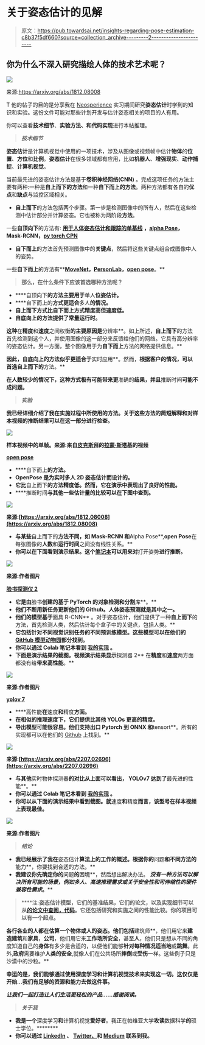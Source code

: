 # 关于姿态估计的见解

> 原文：<https://pub.towardsai.net/insights-regarding-pose-estimation-c8b37f5df660?source=collection_archive---------2----------------------->

## 你为什么不深入研究描绘人体的技术艺术呢？

![](img/5d4e1536cbeaace9f9efb27be2c374ad.png)

来源:https://arxiv.org/abs/1812.08008

T 他的帖子的目的是分享我在 [Neosperience](https://www.neosperience.com/) 实习期间研究**姿态估计**时学到的知识和实验。这份文件可能对那些计划开发与估计姿态相关的项目的人有用。

你可以查看**技术细节**、**实验方法、**和**代码实现**进行本帖推理。

> ***技术细节***

**姿态估计**是计算机视觉中使用的一项技术，涉及从图像或视频帧中估计**物体**的**位置**、**方位**和**比例**。**姿态估计**在很多领域都有应用，比如**机器人**、**增强现实**、**动作捕捉**、**计算机视觉**。

当前最先进的姿态估计方法是基于**卷积神经网络(CNN)** 。完成这项任务的方法主要有两种:一种是**自上而下的方法**和一种**自下而上的方法**。两种方法都有各自的**优点**和**缺点**与监控区域相关。

*   **自上而下**的方法包括两个步骤。第一步是检测图像中的所有人，然后在这些检测中估计部分并计算姿态。它也被称为两阶段**方法**。

一些**自顶向下**的方法有: [**用于人体姿态估计和跟踪的单基线**](https://github.com/Microsoft/human-pose-estimation.pytorch) **，**[**alpha Pose**](https://github.com/MVIG-SJTU/AlphaPose)**，Mask-RCNN，**[**py torch CPN**](https://github.com/GengDavid/pytorch-cpn)

*   **自下而上**的方法首先预测图像中的**关键点**，然后将这些关键点组合成图像中人的姿势。

一些**自下而上**的方法有**[**MoveNet**](https://www.tensorflow.org/hub/tutorials/movenet)**，**[**PersonLab**](https://arxiv.org/pdf/1803.08225.pdf)**，**[**open pose**](https://github.com/CMU-Perceptual-Computing-Lab/openpose)。**

> ****那么，在什么条件下应该首选哪种方法呢？****

*   ****自顶向下**的方法主要用于**单人**位姿估计。**
*   ****自下而上的**方式更适合**多人**的情况。**
*   ****自上而下**方式比**自下而上**方式精度**高**但速度**低。****
*   ****自底向上的**方法提供了**常量运行时。****

**这种**在**精度**和**速度**之间权衡**的主要原因是**分辨率**。如上所述，**自上而下**的方法首先检测到这个人，并使用图像的这一部分来反馈给他们的网络。它具有高分辨率的姿态估计。另一方面，整个图像用于为**自下而上**方法的网络提供信息。**

**因此，**自底向上的**方法似乎更适合于**实时应用**。然而，**根据客户的情况，可以首选自上而下的**方法。**

**在人数较少的情况下，这种方式极有可能带来更**准确的**结果，并且**推断时间**可能不成问题。**

> *****实验*****

**我已经详细介绍了我在实施过程中所使用的方法。关于这些方法的简短解释和对样本视频的推断结果可以在这一部分进行检查。**

**![](img/fce34fe21285e0b7c8866f6e9a17debc.png)**

**样本视频中的单帧。来源:来自[皮克斯拜](https://pixabay.com//?utm_source=link-attribution&utm_medium=referral&utm_campaign=video&utm_content=32937)的[拉蒙·斯塔基](https://pixabay.com/users/stuck1-15406262/?utm_source=link-attribution&utm_medium=referral&utm_campaign=video&utm_content=32937)的视频**

**[open pose](https://arxiv.org/abs/1812.08008)**

*   ****自下而上**的方法。**
*   ****OpenPose** 是为**实时多人** 2D 姿态估计而设计的。**
*   **它比**自上而下**的方法精度低。然而，它在演示中表现出了良好的性能。**
*   ****推断时间**与其他一些估计量的比较可以在下图中查到。**

**![](img/40b1160288b23a670eec567e533a14f5.png)**

**来源:[https://arxiv.org/abs/1812.08008](https://arxiv.org/abs/1812.08008)**

*   **与某些**自上而下的**方法不同，如 **Mask-RCNN** 和**Alpha Pose**,**open Pose**在每张图像的**人数**和**运行时间**之间没有线性关系。**
*   **你可以在下面看到演示结果。这个[笔记本](https://github.com/mgultekin/PoseEstimation/blob/main/notebooks/OpenPose.ipynb)可以用来对**打开姿势**进行推断。**

**![](img/8ad50dde1bceee304b6158a7e898bc37.png)**

**来源:作者图片**

**[**脸书探测仪 2**](https://github.com/facebookresearch/detectron2)**

*   **它是由**脸书**创建的基于 **PyTorch 的**对象检测和分割**库**。**
*   **他们不断用新任务更新他们的 Github。**人体姿态预测**就是其中之一。**
*   **他们的模型基于**面具 R-CNN** 。对于姿态估计，他们提供了一种**自上而下**的方法，首先检测人类，然后估计每个盒子中的关键点，包括人类。**
*   **它包括针对不同视觉识别任务的不同预训练模型。这些模型可以在他们的 [GitHub 模型动物园](https://github.com/facebookresearch/detectron2/blob/main/MODEL_ZOO.md)部分找到。**
*   **你可以通过 Colab 笔记本看到 [**我的实现**](https://github.com/mgultekin/PoseEstimation/blob/main/Detectron2Inference.ipynb) 。**
*   **下面是演示结果的截图。视频演示结果显示**探测器 2** 在**精度**和**速度**两方面都没有给**带来高性能**。**

**![](img/b362a55a7a5e3f3953e3621bebad391b.png)**

**来源:作者图片**

**[yolov 7](https://arxiv.org/abs/2207.02696)**

*   ****高性能**在**速度**和**精度**方面。**
*   **在相似的推理速度下，它们提供比其他 **YOLOs** 更高的精度。**
*   **导出模型可能很容易。他们支持出口 **Pytorch 到 ONNX** 和**tensort**。所有的实现都可以在他们的 [Github](https://github.com/WongKinYiu/yolov7) 上找到。**

**![](img/e7759a88c5029bce471cc6d03305b1a1.png)**

**来源:[https://arxiv.org/abs/2207.02696](https://arxiv.org/abs/2207.02696)**

*   **与其他**实时物体探测器**的对比从上面可以看出， **YOLOv7** 达到了**最先进的性能**。**
*   **你可以通过 Colab 笔记本看到 [**我的实现**](https://github.com/mgultekin/PoseEstimation/blob/main/yolov7PoseEstimation.ipynb) 。**
*   **你可以从下面的演示结果中看到截图。就**速度**和**精度**而言，该型号在样本视频上表现最佳。**

**![](img/ab04e61f160e0ebb451dc3119db36837.png)**

**来源:作者图片**

> *****结论*****

*   **我已经展示了我在**姿态估计**算法上的工作的概述。根据你的**问题**和不同方法的**能力**，你要找到合适的方法。**
*   **我建议你先确定你的**问题**的**困境**，然后想出解决办法。 ***没有一种方法可以解决所有可能的场景，例如多人、高速推理需求或关于安全性和可伸缩性的硬件兼容性需求*。****

> ****注:**姿态估计模型，它们的基准结果，它们的论文，以及实现细节可以从[的论文中查阅，代码](https://paperswithcode.com/task/multi-person-pose-estimation)。它还包括研究和实施之间的性能比较。你的项目可以有一个起点。**

**各行各业的人都在估算一个物体或人的姿态。他们包括**建筑师**，他们用它来**建造建筑**和**家具**，**公司**，他们用它来**工作场所安全**，甚至**人**，他们只是想从不同的角度知道自己的**身体**有多少是合适的，以便他们能够**针对每种情况适当地**或**跳舞**。此外,**政府**需要维护**人类的安全**,就像人们在公共场所**摔倒**或**受伤**一样。这些例子只是沙漠中的沙粒。**

****幸运的是**，我们能够通过使用**深度学习**和**计算机视觉**技术来实现这一切。这仅仅是开始…我们有足够的资源和能力去做这件事。**

***让我们一起打造让人们生活更轻松的产品……感谢阅读。***

> ***关于我***

*   **我是一个**深度学习**和**计算机视觉**爱好者**。我正在帕维亚大学[](https://web-en.unipv.it/)**攻读**数据科学**的**硕士学位。********
*   **你可以通过 [LinkedIn](https://www.linkedin.com/in/gultekinmustafa/) 、 [Twitter、](https://twitter.com/MRgultekinn)和 [Medium](https://medium.com/@mustafagultekinn01) 联系到我。**
